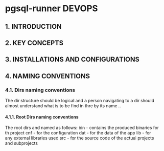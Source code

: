 #  pgsql-runner DEVOPS


     

## 1. INTRODUCTION


     

## 2. KEY CONCEPTS


     

## 3. INSTALLATIONS AND CONFIGURATIONS


     

## 4. NAMING CONVENTIONS


     

### 4.1. Dirs naming conventions
The dir structure should be logical and a person navigating to a dir should almost understand what is to be find in thre by its name .. 

    

#### 4.1.1. Root Dirs naming conventions
The root dirs and named as follows:
bin - contains the produced binaries for th project
cnf - for the configuration
dat - for the data of the app
lib - for any external libraries used
src - for the source code of the actual projects and subprojects

    

